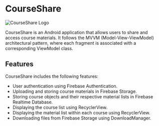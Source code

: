 # CourseShare

![CourseShare Logo]([path_to_logo](https://i.imgur.com/d7Aiyrs.png))

CourseShare is an Android application that allows users to share and access course materials. It follows the MVVM (Model-View-ViewModel) architectural pattern, where each fragment is associated with a corresponding ViewModel class.

## Features

CourseShare includes the following features:

- User authentication using Firebase Authentication.
- Uploading and storing course materials in Firebase Storage.
- Storing course objects and their respective material lists in Firebase Realtime Database.
- Displaying the course list using RecyclerView.
- Displaying the material list within each course using RecyclerView.
- Downloading files from Firebase Storage using DownloadManager.
